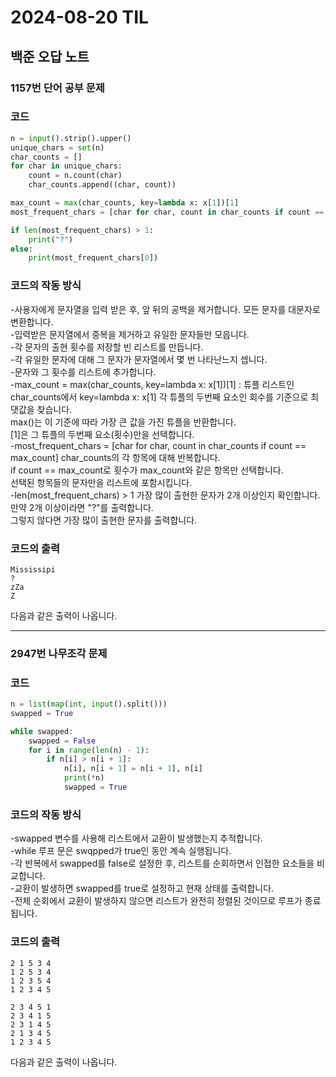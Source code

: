 # 2024-08-20 TIL

## 백준 오답 노트

### 1157번 단어 공부 문제   
### 코드
```python
n = input().strip().upper()
unique_chars = set(n)
char_counts = []
for char in unique_chars:
    count = n.count(char)
    char_counts.append((char, count))

max_count = max(char_counts, key=lambda x: x[1])[1]
most_frequent_chars = [char for char, count in char_counts if count == max_count]

if len(most_frequent_chars) > 1:
    print("?")
else:
    print(most_frequent_chars[0])
```
### 코드의 작동 방식   
-사용자에게 문자열을 입력 받은 후, 앞 뒤의 공백을 제거합니다. 모든 문자를 대문자로 변환합니다.            
-입력받은 문자열에서 중복을 제거하고 유일한 문자들만 모읍니다.          
-각 문자의 출현 횟수를 저장할 빈 리스트를 만듭니다.          
-각 유일한 문자에 대해 그 문자가 문자열에서 몇 번 나타난느지 셉니다.         
-문자와 그 횟수를 리스트에 추가합니다.          
-max_count = max(char_counts, key=lambda x: x[1])[1] :
튜플 리스트인 char_counts에서 key=lambda x: x[1] 각 튜플의 두번째 요소인 회수를 기준으로 최댓값을 찾습니다.        
max()는 이 기준에 따라 가장 큰 값을 가진 튜플을 반환합니다.      
[1]은 그 튜플의 두번째 요소(횟수)만을 선택합니다.      
-most_frequent_chars = [char for char, count in char_counts if count == max_count]
char_counts의 각 항목에 대해 반복합니다.     
if count == max_count로 횟수가 max_count와 같은 항목만 선택합니다.        
선택된 항목들의 문자만을 리스트에 포함시킵니다.         
-len(most_frequent_chars) > 1
가장 많이 출현한 문자가 2개 이상인지 확인합니다.         
만약 2개 이상이라면 "?"를 출력합니다.         
그렇지 않다면 가장 많이 출현한 문자를 출력합니다.

###  코드의 출력   

```
Mississipi
?
zZa
Z
```
다음과 같은 출력이 나옵니다.   

*****

### 2947번 나무조각 문제
### 코드
```python
n = list(map(int, input().split()))
swapped = True

while swapped:
    swapped = False
    for i in range(len(n) - 1):
        if n[i] > n[i + 1]:
            n[i], n[i + 1] = n[i + 1], n[i]
            print(*n)
            swapped = True
```
### 코드의 작동 방식   
-swapped 변수를 사용해 리스트에서 교환이 발생했는지 추적합니다.                     
-while 루프 문은 swqpped가 true인 동안 계속 실행됩니다.                   
-각 반복에서 swapped를 false로 설정한 후, 리스트를 순회하면서 인접한 요소들을 비교합니다.          
-교환이 발생하면 swapped를 true로 설정하고 현재 상태를 출력합니다.         
-전체 순회에서 교환이 발생하지 않으면 리스트가 완전히 정렬된 것이므로 루프가 종료됩니다.          

###  코드의 출력   

```
2 1 5 3 4
1 2 5 3 4
1 2 3 5 4
1 2 3 4 5

2 3 4 5 1
2 3 4 1 5
2 3 1 4 5
2 1 3 4 5
1 2 3 4 5
```
다음과 같은 출력이 나옵니다.   

